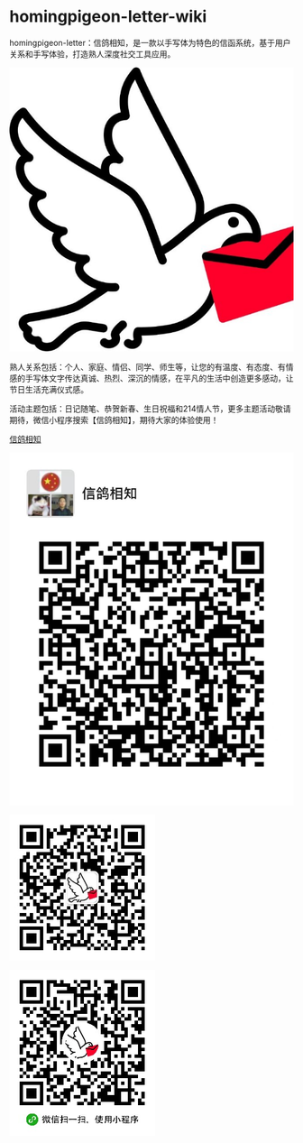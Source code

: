 # homingpigeon-letter-wiki
homingpigeon-letter：信鸽相知，是一款以手写体为特色的信函系统，基于用户关系和手写体验，打造熟人深度社交工具应用。

![Logo图片](./logo.jpg)

熟人关系包括：个人、家庭、情侣、同学、师生等，让您的有温度、有态度、有情感的手写体文字传达真诚、热烈、深沉的情感，在平凡的生活中创造更多感动，让节日生活充满仪式感。

活动主题包括：日记随笔、恭贺新春、生日祝福和214情人节，更多主题活动敬请期待，微信小程序搜索【信鸽相知】，期待大家的体验使用！

[信鸽相知](https://mp.weixin.qq.com/s/4d2RCeT5SApUnkruE09Daw)


![微信群二维码](./微信群-信鸽相知-二维码.jpg)

![微信公众号二维码](./微信公众号-信鸽相知-二维码.jpg)

![微信小程序二维码](./微信小程序-信鸽相知-二维码.jpg)
